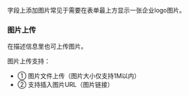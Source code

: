 字段上添加图片常见于需要在表单最上方显示一张企业logo图片。

### 图片上传
在描述信息里也可上传图片。

图片上传支持：
* ① 图片文件上传（图片大小仅支持1M以内）
* ② 支持插入图片URL（图片链接）

<!-- 如下图，即插入图片链接： -->
<!-- ![](http://docfiles.baibaoyun.com/lhSwVYELgtD-DQtiQice92Nr58Jf) -->
